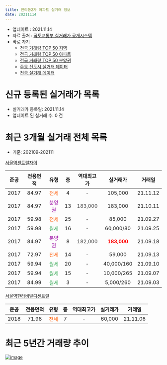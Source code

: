 ```yaml
---
title: 만리동2가 아파트 실거래 정보
date: 20211114
---
```


* 업데이트 : 2021.11.14
* 자료 출처 : [국토교통부 실거래가 공개시스템](http://rt.molit.go.kr)
* 바로 가기
    * [전국 거래량 TOP 50 지역](https://apt-info.github.io/apt-trade-info/tr)
    * [전국 거래량 TOP 50 아파트](https://apt-info.github.io/apt-trade-info/ta)
    * [전국 거래량 TOP 50 분양권](https://apt-info.github.io/apt-trade-info/tb)
    * [주요 신도시 실거래 데이터](https://apt-info.github.io/apt-trade-info/newtown)
    * [전국 실거래 데이터](https://apt-info.github.io/apt-trade-info/all)



<script async src="https://pagead2.googlesyndication.com/pagead/js/adsbygoogle.js"></script>
<!-- 기본광고 -->
<ins class="adsbygoogle"
     style="display:block"
     data-ad-client="ca-pub-1142216861245946"
     data-ad-slot="4805727019"
     data-ad-format="auto"
     data-full-width-responsive="true"></ins>
<script>
     (adsbygoogle = window.adsbygoogle || []).push({});
</script>


# 신규 등록된 실거래가 목록

* 실거래가 등록일: 2021.11.14
* 업데이트 된 실거래 수: 0 건




<script async src="https://pagead2.googlesyndication.com/pagead/js/adsbygoogle.js"></script>
<!-- 기본광고 -->
<ins class="adsbygoogle"
     style="display:block"
     data-ad-client="ca-pub-1142216861245946"
     data-ad-slot="4805727019"
     data-ad-format="auto"
     data-full-width-responsive="true"></ins>
<script>
     (adsbygoogle = window.adsbygoogle || []).push({});
</script>


# 최근 3개월 실거래 전체 목록
* 기준: 202109-202111


[서울역센트럴자이](https://search.naver.com/search.naver?query=%EC%84%9C%EC%9A%B8%EC%97%AD%EC%84%BC%ED%8A%B8%EB%9F%B4%EC%9E%90%EC%9D%B4)

|준공|전용면적|유형|층|역대최고가|실거래가|거래일|
|:---:|:---:|:---:|:---:|:---:|:---:|:---:|
|2017|84.97|<span style="color:#FF5A00">전세</span>|4|<span style="color:#444444">-</span>|105,000|21.11.12|
|2017|84.97|<span style="color:#9C11A5">분양권</span>|13|<span style="color:#444444">183,000</span>|183,000|21.10.11|
|2017|59.98|<span style="color:#FF5A00">전세</span>|25|<span style="color:#444444">-</span>|85,000|21.09.27|
|2017|59.98|<span style="color:#34A853">월세</span>|16|<span style="color:#444444">-</span>|60,000/80|21.09.25|
|2017|84.97|<span style="color:#9C11A5">분양권</span>|8|<span style="color:#444444">182,000</span>|<b><span style="color:#FF0000">183,000</span></b>|21.09.18|
|2017|72.97|<span style="color:#FF5A00">전세</span>|14|<span style="color:#444444">-</span>|59,000|21.09.13|
|2017|59.94|<span style="color:#34A853">월세</span>|20|<span style="color:#444444">-</span>|40,000/160|21.09.10|
|2017|59.94|<span style="color:#34A853">월세</span>|15|<span style="color:#444444">-</span>|10,000/265|21.09.07|
|2017|84.99|<span style="color:#34A853">월세</span>|3|<span style="color:#444444">-</span>|5,000/260|21.09.03|

[서울역한라비발디센트럴](https://search.naver.com/search.naver?query=%EC%84%9C%EC%9A%B8%EC%97%AD%ED%95%9C%EB%9D%BC%EB%B9%84%EB%B0%9C%EB%94%94%EC%84%BC%ED%8A%B8%EB%9F%B4)

|준공|전용면적|유형|층|역대최고가|실거래가|거래일|
|:---:|:---:|:---:|:---:|:---:|:---:|:---:|
|2018|71.98|<span style="color:#FF5A00">전세</span>|7|<span style="color:#444444">-</span>|60,000|21.11.06|



<script async src="https://pagead2.googlesyndication.com/pagead/js/adsbygoogle.js"></script>
<!-- 기본광고 -->
<ins class="adsbygoogle"
     style="display:block"
     data-ad-client="ca-pub-1142216861245946"
     data-ad-slot="4805727019"
     data-ad-format="auto"
     data-full-width-responsive="true"></ins>
<script>
     (adsbygoogle = window.adsbygoogle || []).push({});
</script>


# 최근 5년간 거래량 추이


<div style="width:100%;">
    <canvas id="deal_progress" height="200"></canvas>
</div>

<script>
new Chart(document.getElementById("deal_progress"), {
    type: 'line',
    data: {
        labels: ['16.01','16.02','16.03','16.04','16.05','16.06','16.07','16.08','16.09','16.10','16.11','16.12','17.01','17.02','17.03','17.04','17.05','17.06','17.07','17.08','17.09','17.10','17.11','17.12','18.01','18.02','18.03','18.04','18.05','18.06','18.07','18.08','18.09','18.10','18.11','18.12','19.01','19.02','19.03','19.04','19.05','19.06','19.07','19.08','19.09','19.10','19.11','19.12','20.01','20.02','20.03','20.04','20.05','20.06','20.07','20.08','20.09','20.10','20.11','20.12','21.01','21.02','21.03','21.04','21.05','21.06','21.07','21.08','21.09','21.10','21.11'],
        datasets: [{
            label: '매매/분양권',
            data: [6,11,10,20,17,16,19,4,12,3,5,5,7,12,13,18,8,14,28,3,4,4,4,4,0,3,3,1,0,0,2,0,1,0,0,1,0,0,0,0,0,0,1,1,3,0,0,9,1,1,0,0,2,4,1,4,0,2,2,5,3,0,0,3,2,3,2,0,1,1,0],
            borderColor: "rgba(66, 133, 243, 1)",
            backgroundColor: "rgba(66, 133, 243, 0.05)",
            borderWidth: 1,
            pointRadius: 0,
            fill: false,
            lineTension: 0
        },{
            label: '전/월세',
            data: [0,0,0,0,0,0,0,0,0,0,0,0,0,1,0,3,8,25,77,134,77,45,42,19,34,28,18,7,5,3,5,7,10,9,17,5,17,5,7,7,6,8,8,7,2,1,3,4,17,16,12,7,4,4,5,5,5,0,4,4,5,6,5,2,6,13,29,37,6,0,2],
            borderColor: "rgba(255, 90, 0, 1)",
            backgroundColor: "rgba(255, 90, 0, 0.05)",
            borderWidth: 1,
            pointRadius: 0,
            fill: false,
            lineTension: 0
        },{
            label: '합계',
            data: [6,11,10,20,17,16,19,4,12,3,5,5,7,13,13,21,16,39,105,137,81,49,46,23,34,31,21,8,5,3,7,7,11,9,17,6,17,5,7,7,6,8,9,8,5,1,3,13,18,17,12,7,6,8,6,9,5,2,6,9,8,6,5,5,8,16,31,37,7,1,2],
            borderColor: "rgba(0, 0, 0, 1)",
            backgroundColor: "rgba(0, 0, 0, 0.03)",
            borderWidth: 0.1,
            pointRadius: 0,
            fill: true,
            lineTension: 0
        }
        ]
    },
    options: {
        responsive: true,
        title: {
            display: false
        },
        tooltips: {
            mode: 'index',
            intersect: false
        },
        hover: {
            mode: 'nearest',
            intersect: true
        },
        scales: {
            xAxes: [{
                display: true,
                scaleLabel: {
                    display: true,
                    labelString: '년/월'
                }
            }],
            yAxes: [{
                display: true,
                ticks: {
                    suggestedMin: 0,
                },
                scaleLabel: {
                    display: true,
                    labelString: '실거래 수'
                }
            }]
        }
    }
});

</script>


[![image](https://apt-info.github.io/images/2020-01-03-apt-trade-info/1024x500.png)](https://play.google.com/store/apps/details?id=com.aptinfo.apttradeinfo)

